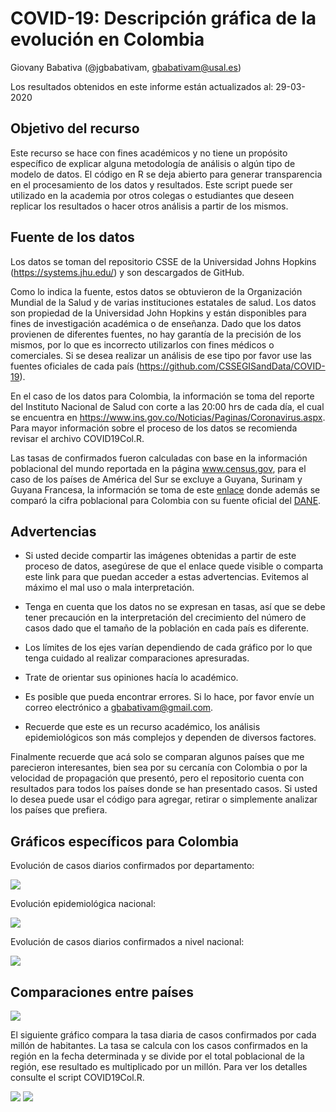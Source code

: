 # COVID-19: Descripción gráfica de la evolución en Colombia

Giovany Babativa (@jgbabativam, gbabativam@usal.es)

Los resultados obtenidos en este informe están actualizados al: 29-03-2020

## Objetivo del recurso

Este recurso se hace con fines académicos y no tiene un propósito específico de explicar alguna metodología de análisis o algún tipo de modelo de datos. El código en R se deja abierto para generar transparencia en el procesamiento de los datos y resultados. Este script puede ser utilizado en la academia por otros colegas o estudiantes que deseen replicar los resultados o hacer otros análisis a partir de los mismos.

## Fuente de los datos

Los datos se toman del repositorio CSSE de la Universidad Johns Hopkins (https://systems.jhu.edu/) y son descargados de GitHub. 

Como lo indica la fuente, estos datos se obtuvieron de la Organización Mundial de la Salud y de varias instituciones estatales de salud. Los datos son propiedad de la Universidad John Hopkins y están disponibles para fines de investigación académica o de enseñanza. Dado que los datos provienen de diferentes fuentes, no hay garantía de la precisión de los mismos, por lo que es incorrecto utilizarlos con fines médicos o comerciales. Si se desea realizar un análisis de ese tipo por favor use las fuentes oficiales de cada país (https://github.com/CSSEGISandData/COVID-19). 

En el caso de los datos para Colombia, la información se toma del reporte del Instituto Nacional de Salud con corte a las 20:00 hrs de cada día, el cual se encuentra en https://www.ins.gov.co/Noticias/Paginas/Coronavirus.aspx. Para mayor información sobre el proceso de los datos se recomienda revisar el archivo COVID19Col.R. 

Las tasas de confirmados fueron calculadas con base en la información poblacional del mundo reportada en la página www.census.gov, para el caso de los países de América del Sur se excluye a Guyana, Surinam y Guyana Francesa, la información se toma de este <a href="https://es.wikipedia.org/wiki/Anexo:Pa%C3%ADses_de_Am%C3%A9rica_del_Sur_por_poblaci%C3%B3n">enlace</a> donde además se comparó la cifra poblacional para Colombia con su fuente oficial del <a href="https://www.dane.gov.co/index.php/estadisticas-por-tema/demografia-y-poblacion/proyecciones-de-poblacion">DANE</a>.

## Advertencias

- Si usted decide compartir las imágenes obtenidas a partir de este  proceso de datos, asegúrese de que el enlace quede visible o comparta este link para que puedan acceder a estas advertencias. Evitemos al máximo el mal uso o mala interpretación.

- Tenga en cuenta que los datos no se expresan en tasas, así que se debe tener precaución en la interpretación del crecimiento del número de casos dado que el tamaño de la población en cada país es diferente.

- Los límites de los ejes varían dependiendo de cada gráfico por lo que tenga cuidado al realizar comparaciones apresuradas.

- Trate de orientar sus opiniones hacía lo académico.

- Es posible que pueda encontrar errores. Si lo hace, por favor envíe un correo electrónico a gbabativam@gmail.com.

- Recuerde que este es un recurso académico, los análisis epidemiológicos son más complejos y dependen de diversos factores.

Finalmente recuerde que acá solo se comparan algunos países que me parecieron interesantes, bien sea por su cercanía con Colombia o por la velocidad de propagación que presentó, pero el repositorio cuenta con resultados para todos los países donde se han presentado casos. Si usted lo desea puede usar el código para agregar, retirar o simplemente analizar los países que prefiera.

## Gráficos específicos para Colombia
Evolución de casos diarios confirmados por departamento:

<image src="images/EvolMapCol.gif"> 

Evolución epidemiológica nacional:

<image src="images/TendEpidMultivar.png"> 

Evolución de casos diarios confirmados a nivel nacional:

<image src="images/EvolCol.gif"> 
  
## Comparaciones entre países

<image src="images/compara.png"> 

El siguiente gráfico compara la tasa diaria de casos confirmados por cada millón de habitantes. La tasa se calcula con los casos confirmados en la región en la fecha determinada y se divide por el total poblacional de la región, ese resultado es multiplicado por un millón. Para ver los detalles consulte el script COVID19Col.R.

<image src="images/TasaContagio.png">

<image src="images/worldmap.png"> 
